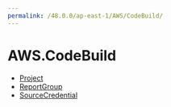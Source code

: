 ```yaml
---
permalink: /48.0.0/ap-east-1/AWS/CodeBuild/
---
```


# AWS.CodeBuild



* [Project](Project.md)
* [ReportGroup](ReportGroup.md)
* [SourceCredential](SourceCredential.md)